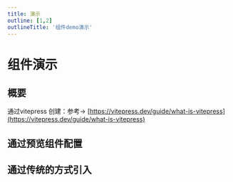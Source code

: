 ```yaml
---
title: 演示
outline: [1,2]
outlineTitle: '组件demo演示'
---
```

# 组件演示

## 概要

通过vitepress 创建：参考-> [https://vitepress.dev/guide/what-is-vitepress](https://vitepress.dev/guide/what-is-vitepress)

## 通过预览组件配置

<preview path="./demo.vue" title="演示" description="巴拉巴拉巴拉" />

## 通过传统的方式引入

<!-- :::preview 演示 || 巴拉巴拉巴拉 -->

<!-- demo-preview=./demo.vue -->